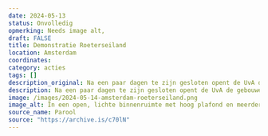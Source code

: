 ```yaml
---
date: 2024-05-13
status: Onvolledig
opmerking: Needs image alt,
draft: FALSE
title: Demonstratie Roeterseiland
location: Amsterdam
coordinates: 
category: acties
tags: []
description_original: Na een paar dagen te zijn gesloten opent de UvA de gebouwen weer. Op de campus Roeterseiland verzamelen zich een groot aantal mensen, en er worden vanaf de brug toespraken gegeven.
description: Na een paar dagen te zijn gesloten opent de UvA de gebouwen weer. Op de campus Roeterseiland verzamelen zich een groot aantal mensen, en er worden vanaf de brug toespraken gegeven. Dan wordt het ABC-gebouw bezet door een grote groep demonstranten.
image: /images/2024-05-14-amsterdam-roeterseiland.png
image_alt: In een open, lichte binnenruimte met hoog plafond en meerdere open verdiepingen met balustrades stapelt een tiental mensen meubilair op elkaar. Velen van hen dragen keffiyeh. Over de balustrades van de eerste en tweede verdiepingen hangen grote spandoeken en posters naar beneden, met daarop teksten ter ondersteuning van Palestina. Tientallen mensen kijken vanaf de balustrades naar beneden. Op de rechtervoorgrond staan een persoon met onbedekt gezicht, neutrale kleding en een schoudertas die schuin uit het beeld kijkt.
source_name: Parool
source: "https://archive.is/c70lN"
---
```

